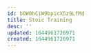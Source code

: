 ```yaml
---
id: b0W0hCiW9bpicX5z9LfMd
title: Stoic Training
desc: ''
updated: 1644961726971
created: 1644961726971
---
```


